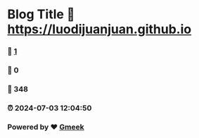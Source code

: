 # Blog Title :link: https://luodijuanjuan.github.io 
### :page_facing_up: [1](https://luodijuanjuan.github.io/tag.html) 
### :speech_balloon: 0 
### :hibiscus: 348 
### :alarm_clock: 2024-07-03 12:04:50 
### Powered by :heart: [Gmeek](https://github.com/Meekdai/Gmeek)
